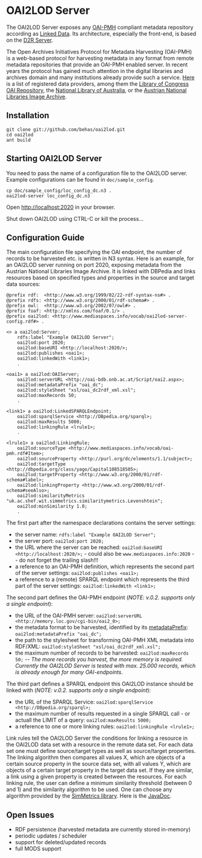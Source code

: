 # OAI2LOD Server

The OAI2LOD Server exposes any [OAI-PMH](http://www.openarchives.org/pmh/) compliant metadata repository according as [Linked Data](http://www.w3.org/DesignIssues/LinkedData.html). Its architecture, especially the front-end, is based on the [D2R Server](http://sourceforge.net/projects/d2rq-map/).

The Open Archives Initiatives Protocol for Metadata Harvesting (OAI-PMH) is a web-based protocol for harvesting metadata in any format from remote metadata repositories that provide an OAI-PMH enabled server. In recent years the protocol has gained much attention in the digital libraries and archives domain and many institutions already provide such a service. [Here](http://www.openarchives.org/Register/BrowseSites) is a list of registered data providers, among them the [Library of Congress OAI Repository](http://memory.loc.gov/cgi-bin/oai2_0?verb=Identify), the [National Library of Australia](http://www.nla.gov.au/apps/oaicat/servlet/OAIHandler?verb=Identify), or the [Austrian National Libraries Image Archive](http://oai-bdb.onb.ac.at/Script/oai2.aspx?verb=Identify).

## Installation

	git clone git://github.com/behas/oai2lod.git
	cd oai2lod
	ant build

## Starting OAI2LOD Server

You need to pass the name of a configuration file to the OAI2LOD server. Example configurations can be found in `doc/sample_config`. 

	cp doc/sample_config/loc_config_dc.n3 .
	oai2lod-server loc_config_dc.n3

Open [http://localhost:2020](http://localhost:2020) in your browser.

Shut down OAI2LOD using CTRL-C or kill the process...

## Configuration Guide

The main configuration file specifying the OAI endpoint, the number of records to be harvested etc. is written in N3 syntax. Here is an example, for an OAI2LOD server running on port 2020, exposing metadata from the Austrian National Libraries Image Archive. It is linked with DBPedia and links resources based on specified types and properties in the source and target data sources:


	@prefix rdf:  <http://www.w3.org/1999/02/22-rdf-syntax-ns#> .
	@prefix rdfs: <http://www.w3.org/2000/01/rdf-schema#> .
	@prefix owl:  <http://www.w3.org/2002/07/owl#> .
	@prefix foaf: <http://xmlns.com/foaf/0.1/> .
	@prefix oai2lod: <http://www.mediaspaces.info/vocab/oai2lod-server-config.rdf#> .

	<> a oai2lod:Server;
		rdfs:label "Example OAI2LOD Server";
		oai2lod:port 2020;
		oai2lod:baseURI <http://localhost:2020/>;
		oai2lod:publishes <oai1>;
		oai2lod:linkedWith <link1>;	
		.
		
	<oai1> a oai2lod:OAIServer;
		oai2lod:serverURL <http://oai-bdb.onb.ac.at/Script/oai2.aspx>;
		oai2lod:metadataPrefix "oai_dc";
		oai2lod:styleSheet "xsl/oai_dc2rdf_xml.xsl";
		oai2lod:maxRecords 50;
		.
		
	<link1> a oai2lod:LinkedSPARQLEndpoint;
		oai2lod:sparqlService <http://DBpedia.org/sparql>;
		oai2lod:maxResults 5000;
		oai2lod:linkingRule <lrule1>;
		.

	<lrule1> a oai2lod:LinkingRule;
		oai2lod:sourceType <http://www.mediaspaces.info/vocab/oai-pmh.rdf#Item>;
		oai2lod:sourceProperty <http://purl.org/dc/elements/1.1/subject>;
		oai2lod:targetType <http://dbpedia.org/class/yago/Capital108518505>;
		oai2lod:targetProperty <http://www.w3.org/2000/01/rdf-schema#label>;
		oai2lod:linkingProperty <http://www.w3.org/2000/01/rdf-schema#seeAlso>;
		oai2lod:similarityMetrics "uk.ac.shef.wit.simmetrics.similaritymetrics.Levenshtein";
		oai2lod:minSimilarity 1.0;
		.	
	
The first part after the namespace declarations contains the server settings:
  
- the server name: `rdfs:label "Example OAI2LOD Server";`
- the server port: `oai2lod:port 2020;`
- the URL where the server can be reached: `oai2lod:baseURI <http://localhost:2020/>;` - could also be `www.mediaspaces.info:2020` -- do not forget the trailing slash!!!
- a reference to an OAI-PMH definition, which represents the second part of the server settings: `oai2lod:publishes <oai1>;`
- a reference to a (remote) SPARQL endpoint which represents the third part of the server settings: `oai2lod:linkedWith <link1>;`
  
The second part defines the OAI-PMH endpoint (<em>NOTE: v.0.2. supports only a single endpoint</em>):
  
- the URL of the OAI-PMH server: `oai2lod:serverURL <http://memory.loc.gov/cgi-bin/oai2_0>;`
- the metadata format to be harvested, identified by its <a href="http://www.openarchives.org/OAI/openarchivesprotocol.html#metadataPrefix">metadataPrefix</a>: `oai2lod:metadataPrefix "oai_dc";`
- the path to the stylesheet for transforming OAI-PMH XML metadata into RDF/XML: `oai2lod:styleSheet "xsl/oai_dc2rdf_xml.xsl";`
- the maximum number of records to be harvested: `oai2lod:maxRecords 50;` -- <em>The more records you harvest, the more memory is required. Currently the OAI2LOD Server is tested with max. 25.000 records, which is already enough for many OAI-endpoints.</em>
  
The third part defines a SPARQL endpoint this OAI2LOD instance should be linked with (<em>NOTE: v.0.2. supports only a single endpoint</em>):

- the URL of the SPARQL Service: `oai2lod:sparqlService <http://DBpedia.org/sparql>;`
- the maximum number of results requested in a single SPARQL call - or actuall the LIMIT of a query: `oai2lod:maxResults 5000;`
- a reference to one or more linking rules: `oai2lod:linkingRule <lrule1>;`
	
Link rules tell the OAI2LOD Server the conditions for linking a resource in the OAI2LOD data set with a resource in the remote data set. For each data set one must define source/target types as well as source/target properties. The linking algorithm then compares all values X, which are objects of a certain source property in the source data set, with all values Y, which are objects of a certain target property in the target data set. If they are similar, a link using a given property is created between the resources. For each linking rule, the user can define a minimum similarity threshold (between 0 and 1) and the similarity algorithm to be used. One can choose any algorithm provided by the [SimMetrics library](http://sourceforge.net/projects/simmetrics/). Here is the [JavaDoc](http://www.dcs.shef.ac.uk/~sam/simmetrics/index.html).
	

## Open Issues

* RDF persistence (harvested metadata are currently stored in-memory)
* periodic updates / scheduler
* support for deleted/updated records
* full MODS support
